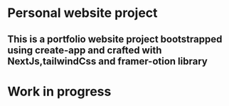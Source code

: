 # Personal website project
## This is a portfolio website project bootstrapped using  create-app and crafted with NextJs,tailwindCss and framer-otion library
# Work in progress
